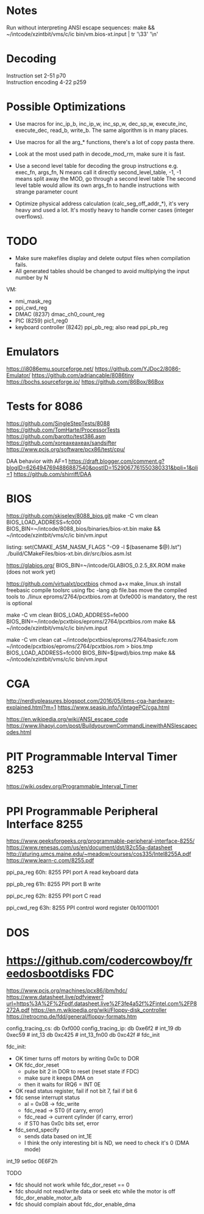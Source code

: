 Notes
=====

Run without interpreting ANSI escape sequences:
make && ~/intcode/xzintbit/vms/c/ic bin/vm.bios-xt.input | tr '\33' '\n'

Decoding
========

Instruction set 2-51 p70  
Instruction encoding 4-22 p259  

Possible Optimizations
======================

- Use macros for inc_ip_b, inc_ip_w, inc_sp_w, dec_sp_w, execute_inc, execute_dec, read_b, write_b. The same algorithm is in many places.
- Use macros for all the arg_* functions, there's a lot of copy pasta there.
- Look at the most used path in decode_mod_rm, make sure it is fast.

- Use a second level table for decoding the group instructions
  e.g. exec_fn, args_fn, N           means call it directly
       second_level_table, -1, -1   means split away the MOD, go through a second level table
  The second level table would allow its own args_fn to handle instructions with strange parameter count

- Optimize physical address calculation (calc_seg_off_addr_*), it's very heavy and used a lot. It's mostly heavy to handle corner cases (integer overflows).

TODO
====

- Make sure makefiles display and delete output files when compilation fails.
- All generated tables should be changed to avoid multiplying the input number by N

VM:
- nmi_mask_reg
- ppi_cwd_reg
- DMAC (8237) dmac_ch0_count_reg
- PIC (8259) pic1_reg0
- keyboard controller (8242) ppi_pb_reg; also read ppi_pb_reg

Emulators
=========

https://i8086emu.sourceforge.net/
https://github.com/YJDoc2/8086-Emulator/
https://github.com/adriancable/8086tiny
https://bochs.sourceforge.io/
https://github.com/86Box/86Box

Tests for 8086
==============

https://github.com/SingleStepTests/8088  
https://github.com/TomHarte/ProcessorTests  
https://github.com/barotto/test386.asm  
https://github.com/xoreaxeaxeax/sandsifter  
https://www.pcjs.org/software/pcx86/test/cpu/  

DAA behavior with AF=1
https://draft.blogger.com/comment.g?blogID=6264947694886887540&postID=1529067761550380331&bpli=1&pli=1
https://github.com/shirriff/DAA

BIOS
====

https://github.com/skiselev/8088_bios.git
make -C vm clean
BIOS_LOAD_ADDRESS=fc000 BIOS_BIN=~/intcode/8088_bios/binaries/bios-xt.bin make && ~/intcode/xzintbit/vms/c/ic bin/vm.input

listing:
set(CMAKE_ASM_NASM_FLAGS "-O9 -l $(basename $@).lst")
./build/CMakeFiles/bios-xt.bin.dir/src/bios.asm.lst

https://glabios.org/
BIOS_BIN=~/intcode/GLABIOS_0.2.5_8X.ROM make (does not work yet)

https://github.com/virtualxt/pcxtbios
chmod a+x make_linux.sh
install freebasic
compile toolsrc using fbc -lang qb file.bas
move the compiled tools to ./linux
eproms/2764/pcxtbios.rom at 0xfe000 is mandatory, the rest is optional

make -C vm clean
BIOS_LOAD_ADDRESS=fe000 BIOS_BIN=~/intcode/pcxtbios/eproms/2764/pcxtbios.rom make && ~/intcode/xzintbit/vms/c/ic bin/vm.input

make -C vm clean
cat ~/intcode/pcxtbios/eproms/2764/basicfc.rom ~/intcode/pcxtbios/eproms/2764/pcxtbios.rom > bios.tmp
BIOS_LOAD_ADDRESS=fc000 BIOS_BIN=$(pwd)/bios.tmp make && ~/intcode/xzintbit/vms/c/ic bin/vm.input

CGA
===

http://nerdlypleasures.blogspot.com/2016/05/ibms-cga-hardware-explained.html?m=1
https://www.seasip.info/VintagePC/cga.html

https://en.wikipedia.org/wiki/ANSI_escape_code
https://www.lihaoyi.com/post/BuildyourownCommandLinewithANSIescapecodes.html

PIT Programmable Interval Timer 8253
====================================

https://wiki.osdev.org/Programmable_Interval_Timer

PPI Programmable Peripheral Interface 8255
==========================================

https://www.geeksforgeeks.org/programmable-peripheral-interface-8255/
https://www.renesas.com/us/en/document/dst/82c55a-datasheet
http://aturing.umcs.maine.edu/~meadow/courses/cos335/Intel8255A.pdf
https://www.learn-c.com/8255.pdf

ppi_pa_reg 60h: 8255 PPI port A
read keyboard data

ppi_pb_reg 61h: 8255 PPI port B
write

ppi_pc_reg 62h: 8255 PPI port C
read

ppi_cwd_reg	63h: 8255 PPI control word register
0b10011001

DOS
===

https://github.com/codercowboy/freedosbootdisks
FDC
===

https://www.pcjs.org/machines/pcx86/ibm/hdc/
https://www.datasheet.live/pdfviewer?url=https%3A%2F%2Fpdf.datasheet.live%2F3fe4a52f%2Fintel.com%2FP8272A.pdf
https://en.m.wikipedia.org/wiki/Floppy-disk_controller
https://retrocmp.de/fdd/general/floppy-formats.htm

config_tracing_cs:
    db  0xf000
config_tracing_ip:
    db  0xe6f2 # int_19
    db  0xec59 # int_13
    db  0xc425 # int_13_fn00
    db  0xc42f # fdc_init

fdc_init:

- OK timer turns off motors by writing 0x0c to DOR
- OK fdc_dor_reset
   - pulse bit 2 in DOR to reset (reset state if FDC)
   - make sure it keeps DMA on
   - then it waits for IRQ6 = INT 0E
- OK read status register, fail if not bit 7, fail if bit 6
- fdc sense interrupt status
   - al = 0x08 -> fdc_write
   - fdc_read -> ST0 (if carry, error)
   - fdc_read -> current cylinder (if carry, error)
   - if ST0 has 0x0c bits set, error
- fdc_send_specify
   - sends data based on int_1E
   - I think the only interesting bit is ND, we need to check it's 0 (DMA mode)

int_19
setloc	0E6F2h

TODO

- fdc should not work while fdc_dor_reset == 0
- fdc should not read/write data or seek etc while the motor is off fdc_dor_enable_motor_a/b
- fdc should complain about fdc_dor_enable_dma 